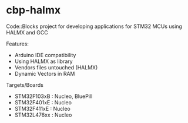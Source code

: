 # cbp-halmx
Code::Blocks project for developing applications for STM32 MCUs using HALMX and GCC

Features:
  - Arduino IDE compatibility
  - Using HALMX as library
  - Vendors files untouched (HALMX)
  - Dynamic Vectors in RAM


Targets/Boards
  - STM32F103xB : Nucleo, BluePill 
  - STM32F401xE : Nucleo
  - STM32F411xE : Nucleo
  - STM32L476xx : Nucleo 

